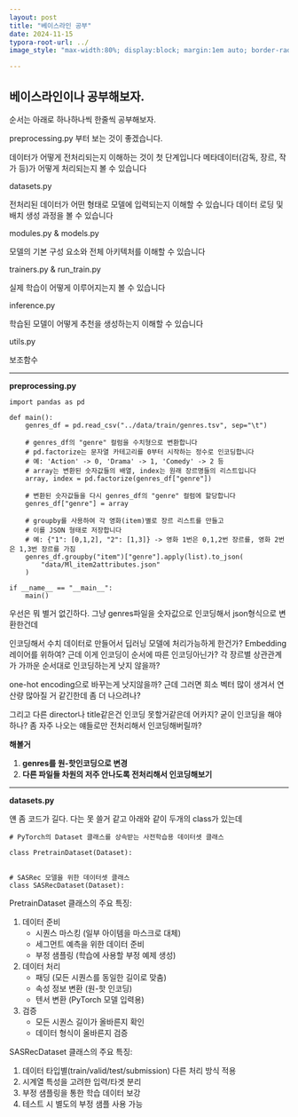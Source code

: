 ```yaml
---
layout: post
title: "베이스라인 공부"
date: 2024-11-15
typora-root-url: ../
image_style: "max-width:80%; display:block; margin:1em auto; border-radius:10px; box-shadow:0px 4px 8px rgba(0,0,0,0.8);"

---
```


## 베이스라인이나 공부해보자. 

순서는 아래로 하나하나씩 한줄씩 공부해보자.

preprocessing.py 부터 보는 것이 좋겠습니다.

데이터가 어떻게 전처리되는지 이해하는 것이 첫 단계입니다
메타데이터(감독, 장르, 작가 등)가 어떻게 처리되는지 볼 수 있습니다


datasets.py

전처리된 데이터가 어떤 형태로 모델에 입력되는지 이해할 수 있습니다
데이터 로딩 및 배치 생성 과정을 볼 수 있습니다


modules.py & models.py

모델의 기본 구성 요소와 전체 아키텍처를 이해할 수 있습니다


trainers.py & run_train.py

실제 학습이 어떻게 이루어지는지 볼 수 있습니다


inference.py

학습된 모델이 어떻게 추천을 생성하는지 이해할 수 있습니다

utils.py 

보조함수

---



**preprocessing.py**

```
import pandas as pd  

def main():
    genres_df = pd.read_csv("../data/train/genres.tsv", sep="\t")
    
    # genres_df의 "genre" 컬럼을 수치형으로 변환합니다
    # pd.factorize는 문자열 카테고리를 0부터 시작하는 정수로 인코딩합니다
    # 예: 'Action' -> 0, 'Drama' -> 1, 'Comedy' -> 2 등
    # array는 변환된 숫자값들의 배열, index는 원래 장르명들의 리스트입니다
    array, index = pd.factorize(genres_df["genre"])
    
    # 변환된 숫자값들을 다시 genres_df의 "genre" 컬럼에 할당합니다
    genres_df["genre"] = array
    
    # groupby를 사용하여 각 영화(item)별로 장르 리스트를 만들고
    # 이를 JSON 형태로 저장합니다
    # 예: {"1": [0,1,2], "2": [1,3]} -> 영화 1번은 0,1,2번 장르를, 영화 2번은 1,3번 장르를 가짐
    genres_df.groupby("item")["genre"].apply(list).to_json(
        "data/Ml_item2attributes.json"
    )

if __name__ == "__main__":
    main()
```

우선은 뭐 별거 없긴하다. 그냥 genres파일을 숫자값으로 인코딩해서 json형식으로 변환한건데 

인코딩해서 수치 데이터로 만들어서 딥러닝 모델에 처리가능하게 한건가? Embedding 레이어를 위하여? 근데 이게 인코딩이 순서에 따른 인코딩아닌가? 각 장르별 상관관계가 가까운 순서대로 인코딩하는게 낫지 않을까?

one-hot encoding으로 바꾸는게 낫지않을까? 근데 그러면 희소 벡터 많이 생겨서 연산량 많아질 거 같긴한데 좀 더 나으려나?

그리고 다른 director나 title같은건 인코딩 못할거같은데 어카지? 굳이 인코딩을 해야하나? 좀 자주 나오는 얘들로만 전처리해서 인코딩해버릴까?

**해볼거**

1. **genres를 원-핫인코딩으로 변경**
2. **다른 파일들 차원의 저주 안나도록 전처리해서 인코딩해보기**

---

**datasets.py**

얜 좀 코드가 길다. 다는 못 쓸거 같고 아래와 같이 두개의 class가 있는데

```
# PyTorch의 Dataset 클래스를 상속받는 사전학습용 데이터셋 클래스

class PretrainDataset(Dataset):


# SASRec 모델을 위한 데이터셋 클래스
class SASRecDataset(Dataset):
```

PretrainDataset 클래스의 주요 특징:

1. 데이터 준비
   - 시퀀스 마스킹 (일부 아이템을 마스크로 대체)
   - 세그먼트 예측을 위한 데이터 준비
   - 부정 샘플링 (학습에 사용할 부정 예제 생성)
2. 데이터 처리
   - 패딩 (모든 시퀀스를 동일한 길이로 맞춤)
   - 속성 정보 변환 (원-핫 인코딩)
   - 텐서 변환 (PyTorch 모델 입력용)
3. 검증
   - 모든 시퀀스 길이가 올바른지 확인
   - 데이터 형식이 올바른지 검증



SASRecDataset 클래스의 주요 특징:

1. 데이터 타입별(train/valid/test/submission) 다른 처리 방식 적용
2. 시계열 특성을 고려한 입력/타겟 분리
3. 부정 샘플링을 통한 학습 데이터 보강
4. 테스트 시 별도의 부정 샘플 사용 가능









